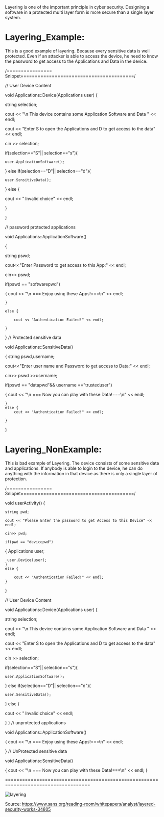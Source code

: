 
Layering is one of the important principle in cyber security. Designing a software in a protected multi layer form is more secure than a single layer system.

# Layering_Example:
This is a good example of layering. Because every sensitive data is well protected. Even if an attacker is able to access the device, he need to know the password to get access to the Applications and Data in the device.


/================ Snippet========================================/

// User Device Content

void Applications::Device(Applications user)
{


string selection;


cout << "\n This device contains some Application Software and Data " << endl;


cout << "Enter S to open the Applications and D to get access to the data" << endl;

cin >> selection;

if(selection=="S"|| selection=="s"){

    user.ApplicationSoftware();
}
else if(selection=="D"|| selection=="d"){

    user.SensitiveData();
    
} else {

cout << " Invalid choice" << endl;

}

}


// password protected applications

void Applications::ApplicationSoftware()

{

string pswd;

cout<<"Enter Password to get access to this App:" << endl;

cin>> pswd;

 if(pswd == "softwarepwd")
 
 {
     cout << "\n === Enjoy using these Apps!===\n" << endl;
     
    }
    
    else {
    
        cout << "Authentication Failed!" << endl;
        
    }
}
// Protected sensitive data

void Applications::SensitiveData()

{
string pswd,username;

cout<<"Enter user name and Password to get access to Data:" << endl;

cin>> pswd >>username;

 if(pswd == "datapwd"&& username =="trusteduser")
 
 {
     cout << "\n === Now you can play with these Data!===\n" << endl;
     
    }
    else {
        cout << "Authentication Failed!" << endl;
        
    }
}



# Layering_NonExample:
This is bad example of Layering. The device consists of some sensitive data and applications. If anybody is able to login to the device, he can do anything with the information in that device as there is only a single layer of protection.



/================ Snippet========================================/

void userActivity()
{

    string pwd;
    
    cout << "Please Enter the password to get Access to this Device" << endl;
    
    cin>> pwd;
    
    if(pwd == "devicepwd")
    
 {
     Applications user;
     
     user.Device(user);
    }
    else {
    
        cout << "Authentication Failed!" << endl;
    }
}

// User Device Content

void Applications::Device(Applications user)
{

string selection;

cout << "\n This device contains some Application Software and Data " << endl;

cout << "Enter S to open the Applications and D to get access to the data" << endl;

cin >> selection;


if(selection=="S"|| selection=="s"){

    user.ApplicationSoftware();
}
else if(selection=="D"|| selection=="d"){

    user.SensitiveData();
    
} else {

cout << " Invalid choice" << endl;

}
}
// unprotected applications

void Applications::ApplicationSoftware()

{
     cout << "\n === Enjoy using these Apps!===\n" << endl;
     
}
// UnProtected sensitive data

void Applications::SensitiveData()

{
     cout << "\n === Now you can play with these Data!===\n" << endl;
}


====================================================================================

![layering](https://user-images.githubusercontent.com/31521112/32199674-40166adc-bd93-11e7-942f-f20dda44c1a7.JPG)

Source:
https://www.sans.org/reading-room/whitepapers/analyst/layered-security-works-34805

